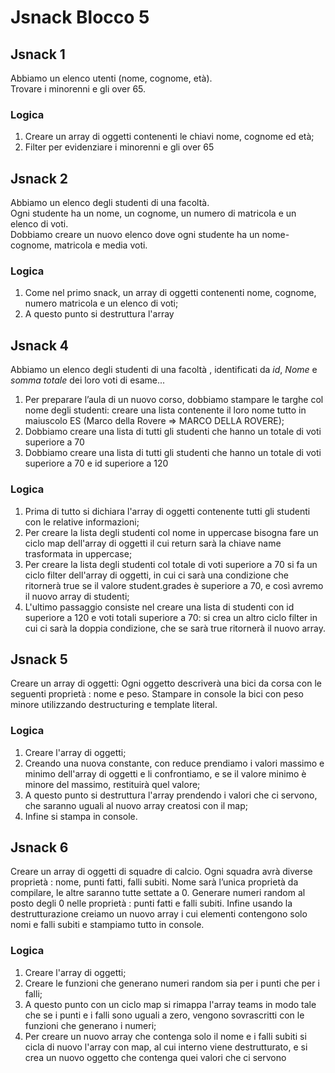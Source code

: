 Jsnack Blocco 5
===

## Jsnack 1
Abbiamo un elenco utenti (nome, cognome, età). <br>
Trovare i minorenni e gli over 65.
### Logica
1. Creare un array di oggetti contenenti le chiavi nome, cognome ed età;
2. Filter per evidenziare i minorenni e gli over 65



## Jsnack 2
Abbiamo un elenco degli studenti di una facoltà. <br>
Ogni studente ha un nome, un cognome, un numero di matricola e un elenco di voti. <br>
Dobbiamo creare un nuovo elenco dove ogni studente ha un nome-cognome, matricola e media voti.
### Logica
1. Come nel primo snack, un array di oggetti contenenti nome, cognome, numero matricola e un elenco di voti;
2. A questo punto si destruttura l'array



## Jsnack 4
Abbiamo un elenco degli studenti di una facoltà , identificati da _id_, _Nome_ e _somma totale_
dei loro voti di esame...
1. Per preparare l’aula di un nuovo corso, dobbiamo stampare le targhe col nome degli studenti:
creare una lista contenente il loro nome tutto in maiuscolo
ES (Marco della Rovere => MARCO DELLA ROVERE);
2. Dobbiamo creare una lista di tutti gli studenti che hanno un totale di voti superiore a 70
3. Dobbiamo creare una lista di tutti gli studenti che hanno un totale di voti superiore a 70 e id
superiore a 120
### Logica
1. Prima di tutto si dichiara l'array di oggetti contenente tutti gli studenti con le relative informazioni;
2. Per creare la lista degli studenti col nome in uppercase bisogna fare un ciclo map dell'array di oggetti il cui return sarà la chiave name trasformata in uppercase;
3. Per creare la lista degli studenti col totale di voti superiore a 70 si fa un ciclo filter dell'array di oggetti, in cui ci sarà una condizione che ritornerà true se il valore student.grades è superiore a 70, e così avremo il nuovo array di studenti;
4. L'ultimo passaggio consiste nel creare una lista di studenti con id superiore a 120 e voti totali superiore a 70: si crea un altro ciclo filter in cui ci sarà la doppia condizione, che se sarà true ritornerà il nuovo array.




## Jsnack 5
Creare un array di oggetti:
Ogni oggetto descriverà una bici da corsa con le seguenti proprietà : nome e peso.
Stampare in console la bici con peso minore utilizzando destructuring e template literal.
### Logica
1. Creare l'array di oggetti;
2. Creando una nuova constante, con reduce prendiamo i valori massimo e minimo dell'array di oggetti e li confrontiamo, e se il valore minimo è minore del massimo, restituirà quel valore;
3. A questo punto si destruttura l'array prendendo i valori che ci servono, che saranno uguali al nuovo array creatosi con il map;
4. Infine si stampa in console.


## Jsnack 6
Creare un array di oggetti di squadre di calcio. Ogni squadra avrà diverse proprietà : nome,
punti fatti, falli subiti.
Nome sarà l’unica proprietà da compilare, le altre saranno tutte settate a 0.
Generare numeri random al posto degli 0 nelle proprietà : punti fatti e falli subiti.
Infine usando la destrutturazione creiamo un nuovo array i cui elementi contengono solo nomi e
falli subiti e stampiamo tutto in console.
### Logica
1. Creare l'array di oggetti;
2. Creare le funzioni che generano numeri random sia per i punti che per i falli;
3. A questo punto con un ciclo map si rimappa l'array teams in modo tale che se i punti e i falli sono uguali a zero, vengono sovrascritti con le funzioni che generano i numeri;
4. Per creare un nuovo array che contenga solo il nome e i falli subiti si cicla di nuovo l'array con map, al cui interno viene destrutturato, e si crea un nuovo oggetto che contenga quei valori che ci servono